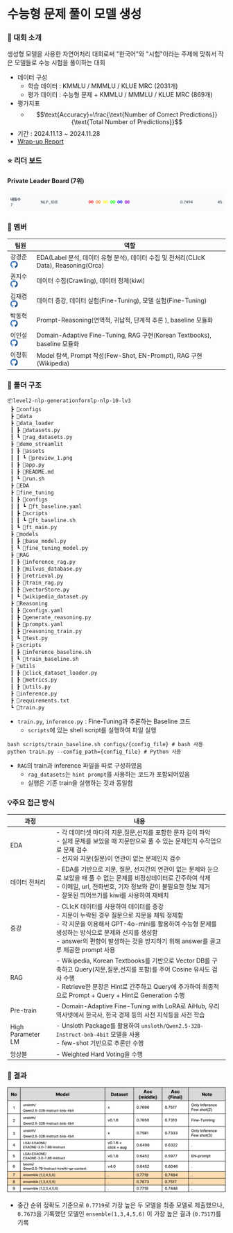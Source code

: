 # 수능형 문제 풀이 모델 생성

### :100: 대회 소개

생성형 모델을 사용한 자연어처리 대회로써 "한국어"와 "시험"이라는 주제에 맞춰서 작은 모델들로 수능 시험을 풀이하는 대회

* 데이터 구성
  * 학습 데이터 : KMMLU / MMMLU / KLUE MRC (2031개)
  * 평가 데이터 : 수능형 문제 + KMMLU / MMMLU / KLUE MRC (869개)
* 평가지표
  * $$\text{Accuracy}=\frac{\text{Number of Correct Predictions}}{\text{Total Number of Predictions}}$$
* 기간 : 2024.11.13 ~ 2024.11.28
* [Wrap-up Report](./assets/figure/NLP_10_Generation_for_nlp_wrapreport.pdf)

### :star: 리더 보드

#### Private Leader Board (7위)

![image-20241202124418249](./assets/figure/image-20241202124418249.png)



### :hugs: 멤버

| **팀원**                                                     | **역할**                                                     |
| ------------------------------------------------------------ | ------------------------------------------------------------ |
| 강경준 <a href="https://github.com/kangjun205"><img src="./assets/figure/github.png" width="17"></a> | EDA(Label 분석, 데이터 유형 분석), 데이터 수집 및 전처리(CLIcK Data), Reasoning(Orca) |
| 권지수 <a href="https://github.com/JK624"><img src="./assets/figure/github.png" width="17"></a> | 데이터 수집(Crawling), 데이터 정제(kiwi)                     |
| 김재겸 <a href="https://github.com/rlaworua5667"><img src="./assets/figure/github.png" width="17"></a> | 데이터 증강, 데이터 실험(Fine-Tuning), 모델 실험(Fine-Tuning) |
| 박동혁 <a href="https://github.com/someDeveloperDH"><img src="./assets/figure/github.png" width="17"></a> | Prompt-Reasoning(연역적, 귀납적, 단계적 추론 ), baseline 모듈화 |
| 이인설 <a href="https://github.com/leeinseol"><img src="./assets/figure/github.png" width="17"></a> | Domain-Adaptive Fine-Tuning, RAG 구현(Korean Textbooks), baseline 모듈화 |
| 이정휘 <a href="https://github.com/LeeJeongHwi"><img src="./assets/figure/github.png" width="17"></a> | Model 탐색, Prompt 작성(Few-Shot, EN-Prompt), RAG 구현(Wikipedia) |



### :open_file_folder: 폴더 구조

```
📦level2-nlp-generationfornlp-nlp-10-lv3
 ┣ 📂configs
 ┣ 📂data
 ┣ 📂data_loader
 ┃ ┣ 📜datasets.py
 ┃ ┗ 📜rag_datasets.py
 ┣ 📂demo_streamlit
 ┃ ┣ 📂assets
 ┃ ┃ ┗ 📜preview_1.png
 ┃ ┣ 📜app.py
 ┃ ┣ 📜README.md
 ┃ ┗ 📜run.sh
 ┣ 📂EDA
 ┣ 📂fine_tuning
 ┃ ┣ 📂configs
 ┃ ┃ ┗ 📜ft_baseline.yaml
 ┃ ┣ 📂scripts
 ┃ ┃ ┗ 📜ft_baseline.sh
 ┃ ┗ 📜ft_main.py
 ┣ 📂models
 ┃ ┣ 📜base_model.py
 ┃ ┗ 📜fine_tuning_model.py
 ┣ 📂RAG
 ┃ ┣ 📜inference_rag.py
 ┃ ┣ 📜milvus_database.py
 ┃ ┣ 📜retrieval.py
 ┃ ┣ 📜train_rag.py
 ┃ ┣ 📜vectorStore.py
 ┃ ┗ 📜wikipedia_dataset.py
 ┣ 📂Reasoning
 ┃ ┣ 📜configs.yaml
 ┃ ┣ 📜generate_reasoning.py
 ┃ ┣ 📜prompts.yaml
 ┃ ┣ 📜reasoning_train.py
 ┃ ┗ 📜test.py
 ┣ 📂scripts
 ┃ ┣ 📜inference_baseline.sh
 ┃ ┗ 📜train_baseline.sh
 ┣ 📂utils
 ┃ ┣ 📜click_dataset_loader.py
 ┃ ┣ 📜metrics.py
 ┃ ┣ 📜utils.py
 ┣ 📜inference.py
 ┣ 📜requirements.txt
 ┗ 📜train.py
```

* `train.py`, `inference.py` : Fine-Tuning과 추론하는 Baseline 코드
  * `scripts`에 있는 shell script를 실행하여 파일 실행

```shell
bash scripts/train_baseline.sh configs/{config_file} # bash 사용
python train.py --config_path={config_file} # Python 사용
```

* `RAG`의 train과 inference 파일을 따로 구성하였음
  * `rag_datasets`는 `hint prompt`를 사용하는 코드가 포함되어있음
  * 실행은 기존 train을 실행하는 것과 동일함






### :bulb:주요 접근 방식

| 과정              | 내용                                                         |
| ----------------- | ------------------------------------------------------------ |
| EDA               | - 각 데이터셋 마다의 지문,질문,선지를 포함한 문자 길이 파악<br />- 실제 문제를 보았을 때 지문만으로 풀 수 있는 문제인지 수작업으로 문제 검수<br />- 선지와 지문(질문)이 연관이 없는 문제인지 검수 |
| 데이터 전처리     | - EDA를 기반으로 지문, 질문, 선지간의 연관이 없는 문제와 눈으로 보았을 때 풀 수 없는 문제를 비정상데이터로 간주하여 삭제<br />- 이메일, url, 전화번호, 기자 정보와 같이 불필요한 정보 제거<br />- 잘못된 띄어쓰기를 kiwi를 사용하여 재배치 |
| 증강              | - CLIcK 데이터를 사용하여 데이터를 증강<br />- 지문이 누락된 경우 질문으로 지문을 채워 정제함<br />- 각 지문을 이용해서 GPT-4o-mini를 활용하여 수능형 문제를 생성하는 방식으로 문제와 선지를 생성함<br />- answer의 편향이 발생하는 것을 방지하기 위해 answer를 골고루 제공한 prompt 사용 |
| RAG               | - Wikipedia, Korean Textbooks를 기반으로 Vector DB를 구축하고  Query(지문,질문,선지를 포함)를 주어 Cosine 유사도 검사 수행<br />- Retrieve한 문장은 Hint로 간주하고 Query에 추가하여 최종적으로 Prompt + Query + Hint로 Generation 수행 |
| Pre-train         | - Domain-Adaptive Fine-Tuning with LoRA로 AiHub, 우리역사넷에서 한국사, 한국 경제 등의 사전 지식등을 사전 학습<br /> |
| High Parameter LM | - Unsloth Package를 활용하여 `unsloth/Qwen2.5-32B-Instruct-bnb-4bit` 모델을 사용<br />- few-shot 기반으로 추론만 수행 |
| 앙상블            | - Weighted Hard Voting을 수행                                |



### :page_facing_up: ​결과

![results](./assets/figure/results.png)

* 중간 순위 정확도 기준으로 `0.7719`로 가장 높은 두 모델을 최종 모델로 제출했으나, `0.7673`을 기록했던 모델인 `ensemble(1,3,4,5,6)` 이 가장 높은 결과 (`0.7517`)를 기록

